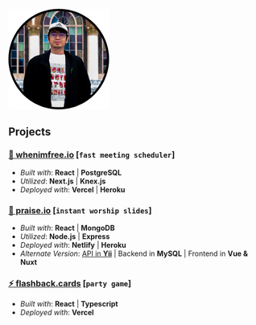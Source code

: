 ![alt text](https://github.com/missiontide/missiontide/blob/main/avatar.png?raw=true)

## Projects

### [📆 whenimfree.io](https://whenimfree.io/) \[`fast meeting scheduler`]
- _Built with_: **React** | **PostgreSQL**
- _Utilized_: **Next.js** | **Knex.js**
- _Deployed with_: **Vercel** | **Heroku**

### [🎵 praise.io](https://praise.io/) \[`instant worship slides`]
- _Built with_: **React** | **MongoDB**
- _Utilized_: **Node.js** | **Express**
- _Deployed with_: **Netlify** | **Heroku**
- _Alternate Version_: [API in **Yii**](https://github.com/missiontide/praise-io-yii) | Backend in **MySQL** | Frontend in **Vue & Nuxt**

### [⚡ flashback.cards](https://flashback-cards.vercel.app/) \[`party game`]
- _Built with_: **React** | **Typescript**
- _Deployed with_: **Vercel**
